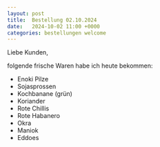 ```yaml
---
layout: post
title:  Bestellung 02.10.2024
date:   2024-10-02 11:00 +0000
categories: bestellungen welcome
---
```


Liebe Kunden,

folgende frische Waren habe ich heute bekommen:
<ul>
<li>Enoki Pilze</li>
<li>Sojasprossen</li>
<li>Kochbanane (grün)</li>
<li>Koriander</li>
<li>Rote Chillis</li>
<li>Rote Habanero</li>
<li>Okra</li>
<li>Maniok</li>
<li>Eddoes</li>
</ul>